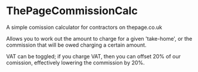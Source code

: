 # ThePageCommissionCalc

A simple comission calculator for contractors on thepage.co.uk

Allows you to work out the amount to charge for a given 'take-home', or the commission that will be owed charging a certain amount.

VAT can be toggled; if you charge VAT, then you can offset 20% of our comission, effectively lowering the commission by 20%.

